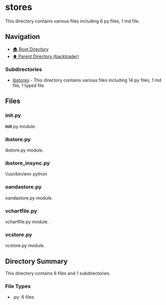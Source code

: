 # stores

This directory contains various files including 6 py files, 1 md file.

## Navigation

* [🏠 Root Directory](/backtrader/stores/../backtrader/stores/..README.md)
* [⬆️ Parent Directory (backtrader)](../README.md)

### Subdirectories

* [ibstores](ibstores/README.md) - This directory contains various files including 14 py files, 1 md file, 1 typed file

## Files

### __init__.py

__init__.py module.

### ibstore.py

ibstore.py module.

### ibstore_insync.py

!/usr/bin/env python

### oandastore.py

oandastore.py module.

### vchartfile.py

vchartfile.py module.

### vcstore.py

vcstore.py module.

## Directory Summary

This directory contains 6 files and 1 subdirectories.

### File Types

* .py: 6 files
